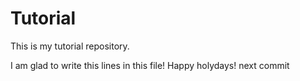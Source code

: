 # Tutorial

This is my tutorial repository.

I am glad to write this lines in this file!
Happy holydays!
next commit
